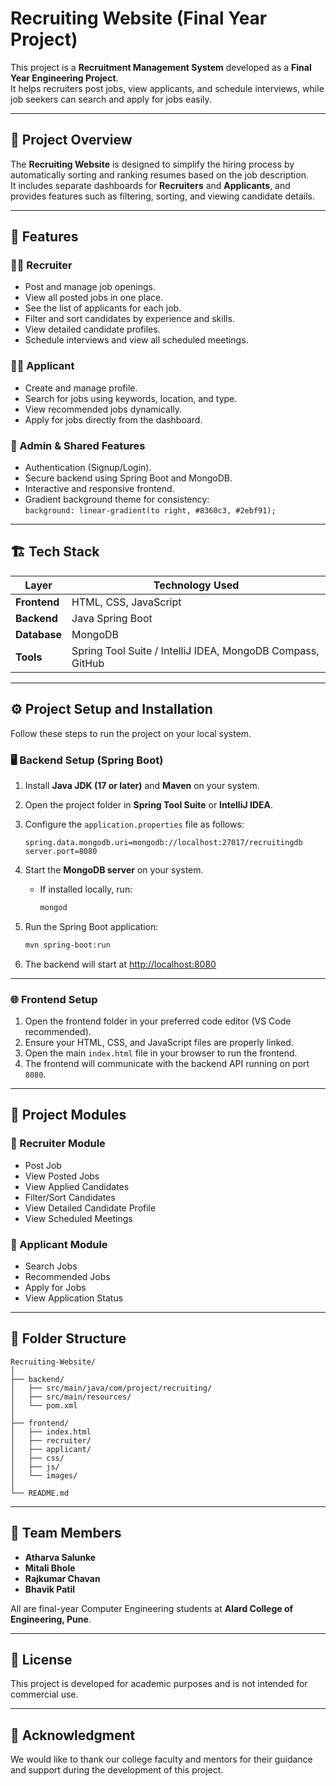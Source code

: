 # Recruiting Website (Final Year Project)

This project is a **Recruitment Management System** developed as a **Final Year Engineering Project**.  
It helps recruiters post jobs, view applicants, and schedule interviews, while job seekers can search and apply for jobs easily.

---

## 🧠 Project Overview

The **Recruiting Website** is designed to simplify the hiring process by automatically sorting and ranking resumes based on the job description.  
It includes separate dashboards for **Recruiters** and **Applicants**, and provides features such as filtering, sorting, and viewing candidate details.

---

## 🚀 Features

### 👨‍💼 Recruiter
- Post and manage job openings.  
- View all posted jobs in one place.  
- See the list of applicants for each job.  
- Filter and sort candidates by experience and skills.  
- View detailed candidate profiles.  
- Schedule interviews and view all scheduled meetings.  

### 👨‍🎓 Applicant
- Create and manage profile.  
- Search for jobs using keywords, location, and type.  
- View recommended jobs dynamically.  
- Apply for jobs directly from the dashboard.  

### 🧰 Admin & Shared Features
- Authentication (Signup/Login).  
- Secure backend using Spring Boot and MongoDB.  
- Interactive and responsive frontend.  
- Gradient background theme for consistency:  
  `background: linear-gradient(to right, #8360c3, #2ebf91);`  

---

## 🏗️ Tech Stack

| Layer | Technology Used |
|-------|------------------|
| **Frontend** | HTML, CSS, JavaScript |
| **Backend** | Java Spring Boot |
| **Database** | MongoDB |
| **Tools** | Spring Tool Suite / IntelliJ IDEA, MongoDB Compass, GitHub |

---

## ⚙️ Project Setup and Installation

Follow these steps to run the project on your local system.

### 🖥️ Backend Setup (Spring Boot)

1. Install **Java JDK (17 or later)** and **Maven** on your system.  
2. Open the project folder in **Spring Tool Suite** or **IntelliJ IDEA**.  
3. Configure the `application.properties` file as follows:

   ```properties
   spring.data.mongodb.uri=mongodb://localhost:27017/recruitingdb
   server.port=8080
   ```

4. Start the **MongoDB server** on your system.  
   - If installed locally, run:
     ```bash
     mongod
     ```
5. Run the Spring Boot application:
   ```bash
   mvn spring-boot:run
   ```
6. The backend will start at [http://localhost:8080](http://localhost:8080)

---

### 🌐 Frontend Setup

1. Open the frontend folder in your preferred code editor (VS Code recommended).  
2. Ensure your HTML, CSS, and JavaScript files are properly linked.  
3. Open the main `index.html` file in your browser to run the frontend.  
4. The frontend will communicate with the backend API running on port `8080`.

---

## 🧩 Project Modules

### 🔹 Recruiter Module
- Post Job  
- View Posted Jobs  
- View Applied Candidates  
- Filter/Sort Candidates  
- View Detailed Candidate Profile  
- View Scheduled Meetings  

### 🔹 Applicant Module
- Search Jobs  
- Recommended Jobs  
- Apply for Jobs  
- View Application Status  
---

## 🧱 Folder Structure

```
Recruiting-Website/
│
├── backend/
│   ├── src/main/java/com/project/recruiting/
│   ├── src/main/resources/
│   └── pom.xml
│
├── frontend/
│   ├── index.html
│   ├── recruiter/
│   ├── applicant/
│   ├── css/
│   ├── js/
│   └── images/
│
└── README.md
```

---

## 📅 Team Members

- **Atharva Salunke**  
- **Mitali Bhole**  
- **Rajkumar Chavan**  
- **Bhavik Patil**

All are final-year Computer Engineering students at **Alard College of Engineering, Pune**.

---

## 🧾 License

This project is developed for academic purposes and is not intended for commercial use.

---

## 💬 Acknowledgment

We would like to thank our college faculty and mentors for their guidance and support during the development of this project.
